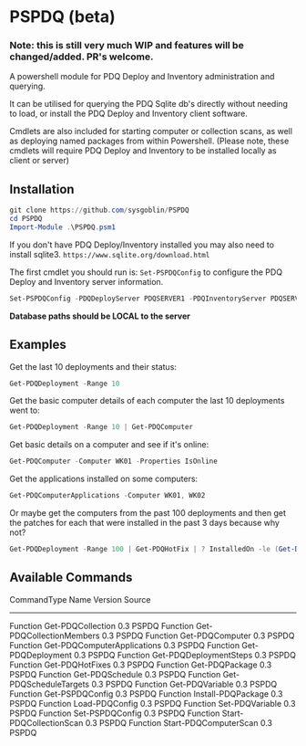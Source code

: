 # PSPDQ (beta)
### **Note: this is still very much WIP and features will be changed/added. PR's welcome.**

A powershell module for PDQ Deploy and Inventory administration and querying.

It can be utilised for querying the PDQ Sqlite db's directly without needing to load, or install the PDQ Deploy and Inventory client software.

Cmdlets are also included for starting computer or collection scans, as well as deploying named packages from within Powershell. (Please note, these cmdlets will require PDQ Deploy and Inventory to be installed locally as client or server)

## Installation
```Powershell
git clone https://github.com/sysgoblin/PSPDQ
cd PSPDQ
Import-Module .\PSPDQ.psm1
```
If you don't have PDQ Deploy/Inventory installed you may also need to install sqlite3. `https://www.sqlite.org/download.html`

The first cmdlet you should run is: `Set-PSPDQConfig` to configure the PDQ Deploy and Inventory server information.
```Powershell
Set-PSPDQConfig -PDQDeployServer PDQSERVER1 -PDQInventoryServer PDQSERVER2 -PDQDeployDBPath "C:\ProgramData\PDQ Deploy\Database.db" -PDQInventoryDBPath "C:\ProgramData\PDQ Inventory\Database.db"
```
**Database paths should be LOCAL to the server**

## Examples
Get the last 10 deployments and their status:
```powershell
Get-PDQDeployment -Range 10
```

Get the basic computer details of each computer the last 10 deployments went to:
```powershell
Get-PDQDeployment -Range 10 | Get-PDQComputer
```
Get basic details on a computer and see if it's online:
```powershell
Get-PDQComputer -Computer WK01 -Properties IsOnline
```

Get the applications installed on some computers:
```powershell
Get-PDQComputerApplications -Computer WK01, WK02
```

Or maybe get the computers from the past 100 deployments and then get the patches for each that were installed in the past 3 days because why not?
```powershell
Get-PDQDeployment -Range 100 | Get-PDQHotFix | ? InstalledOn -le (Get-Date).AddDays(-3)
```

## Available Commands
CommandType     Name                                               Version    Source
-----------     ----                                               -------    ------
Function        Get-PDQCollection                                  0.3        PSPDQ
Function        Get-PDQCollectionMembers                           0.3        PSPDQ
Function        Get-PDQComputer                                    0.3        PSPDQ
Function        Get-PDQComputerApplications                        0.3        PSPDQ
Function        Get-PDQDeployment                                  0.3        PSPDQ
Function        Get-PDQDeploymentSteps                             0.3        PSPDQ
Function        Get-PDQHotFixes                                    0.3        PSPDQ
Function        Get-PDQPackage                                     0.3        PSPDQ
Function        Get-PDQSchedule                                    0.3        PSPDQ
Function        Get-PDQScheduleTargets                             0.3        PSPDQ
Function        Get-PDQVariable                                    0.3        PSPDQ
Function        Get-PSPDQConfig                                    0.3        PSPDQ
Function        Install-PDQPackage                                 0.3        PSPDQ
Function        Load-PDQConfig                                     0.3        PSPDQ
Function        Set-PDQVariable                                    0.3        PSPDQ
Function        Set-PSPDQConfig                                    0.3        PSPDQ
Function        Start-PDQCollectionScan                            0.3        PSPDQ
Function        Start-PDQComputerScan                              0.3        PSPDQ
